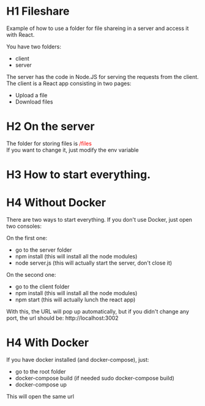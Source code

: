 # H1 Fileshare
Example of how to use a folder for file shareing in a server and access it with React.

You have two folders:
- client
- server

The server has the code in Node.JS for serving the requests from the client.
The client is a React app consisting in two pages:
- Upload a file
- Download files

# H2 On the server
<div>The folder for storing files is <span style="color:red">/files</span></div>
If you want to change it, just modify the env variable

# H3 How to start everything.
# H4 Without Docker
There are two ways to start everything.
If you don't use Docker, just open two consoles:

On the first one:
- go to the server folder
- npm install (this will install all the node modules)
- node server.js (this will actually start the server, don't close it)

On the second one:
- go to the client folder
- npm install  (this will install all the node modules)
- npm start (this will actually lunch the react app)

With this, the URL will pop up automatically, but if you didn't change any port, the url should be:
http://localhost:3002

# H4 With Docker
If you have docker installed (and docker-compose), just:
- go to the root folder
- docker-compose build (if needed sudo docker-compose build)
- docker-compose up

This will open the same url